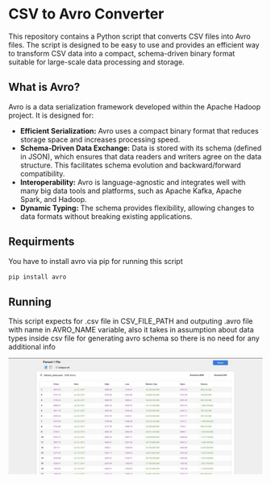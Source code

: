 # CSV to Avro Converter

This repository contains a Python script that converts CSV files into Avro files. The script is designed to be easy to use and provides an efficient way to transform CSV data into a compact, schema-driven binary format suitable for large-scale data processing and storage.

## What is Avro?

Avro is a data serialization framework developed within the Apache Hadoop project. It is designed for:

- **Efficient Serialization:** Avro uses a compact binary format that reduces storage space and increases processing speed.
- **Schema-Driven Data Exchange:** Data is stored with its schema (defined in JSON), which ensures that data readers and writers agree on the data structure. This facilitates schema evolution and backward/forward compatibility.
- **Interoperability:** Avro is language-agnostic and integrates well with many big data tools and platforms, such as Apache Kafka, Apache Spark, and Hadoop.
- **Dynamic Typing:** The schema provides flexibility, allowing changes to data formats without breaking existing applications.

## Requirments

You have to install avro via pip for running this script

```bash
pip install avro
```

## Running

This script expects for .csv file in CSV_FILE_PATH and outputing .avro file with name in AVRO_NAME variable, also it takes in assumption about data types inside csv file for generating avro schema so there is no need for any additional info

![preview](https://github.com/annyswon/file_formats/blob/main/assets/photo_2025-02-07_8.22.05PM.jpeg?raw=true)
